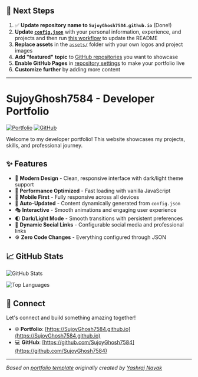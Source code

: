 ## 🚀 Next Steps

1. ✅ **Update repository name to `SujoyGhosh7584.github.io`** (Done!)
2. **Update [`config.json`](https://github.com/SujoyGhosh7584/SujoyGhosh7584.github.io/blob/main/config.json)** with your personal information, experience, and projects and then run [this workflow](https://github.com/SujoyGhosh7584/SujoyGhosh7584.github.io/actions/workflows/update-readme.yml) to update the README
3. **Replace assets** in the [`assets/`](https://github.com/SujoyGhosh7584/SujoyGhosh7584.github.io/tree/main/assets/) folder with your own logos and project images
4. **Add "featured" topic** to [GitHub repositories](https://github.com/SujoyGhosh7584?tab=repositories) you want to showcase
5. **Enable GitHub Pages** in [repository settings](https://github.com/SujoyGhosh7584/SujoyGhosh7584.github.io/settings/pages) to make your portfolio live
6. **Customize further** by adding more content

---

# SujoyGhosh7584 - Developer Portfolio

<div align="left">
  
[![Portfolio](https://img.shields.io/badge/🌐_Visit_Portfolio-Live-brightgreen?style=for-the-badge)](https://SujoyGhosh7584.github.io)
[![GitHub](https://img.shields.io/badge/GitHub-Profile-181717?style=for-the-badge&logo=github)](https://github.com/SujoyGhosh7584)

</div>

Welcome to my developer portfolio! This website showcases my projects, skills, and professional journey.

## ✨ Features

- 🎨 **Modern Design** - Clean, responsive interface with dark/light theme support
- 🚀 **Performance Optimized** - Fast loading with vanilla JavaScript
- 📱 **Mobile First** - Fully responsive across all devices
- 🔄 **Auto-Updated** - Content dynamically generated from `config.json`
- 🎭 **Interactive** - Smooth animations and engaging user experience
- 🌓 **Dark/Light Mode** - Smooth transitions with persistent preferences
- 🔗 **Dynamic Social Links** - Configurable social media and professional links
- ⚙️ **Zero Code Changes** - Everything configured through JSON

## 📈 GitHub Stats

<div align="left">

![GitHub Stats](https://github-readme-stats.vercel.app/api?username=SujoyGhosh7584&theme=dark&hide_border=true&include_all_commits=true&count_private=true)

![Top Languages](https://github-readme-stats.vercel.app/api/top-langs/?username=SujoyGhosh7584&theme=dark&hide_border=true&include_all_commits=true&count_private=true&layout=compact)

</div>

## 🤝 Connect

Let's connect and build something amazing together!

- 🌐 **Portfolio**: [https://SujoyGhosh7584.github.io](https://SujoyGhosh7584.github.io)
- 💻 **GitHub**: [https://github.com/SujoyGhosh7584](https://github.com/SujoyGhosh7584)

---

*Based on [portfolio template](https://github.com/yashrajnayak/developer-portfolio) originally created by [Yashraj Nayak](https://github.com/yashrajnayak)*